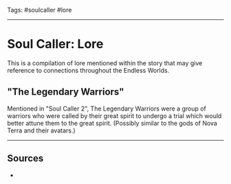 Tags: #soulcaller #lore

---
# Soul Caller: Lore

This is a compilation of lore mentioned within the story that may give reference to connections throughout the Endless Worlds.

## "The Legendary Warriors"

Mentioned in "Soul Caller 2", The Legendary Warriors were a group of warriors who were called by their great spirit to undergo a trial which would better attune them to the great spirit. (Possibly similar to the gods of Nova Terra and their avatars.)

---
## Sources
- 